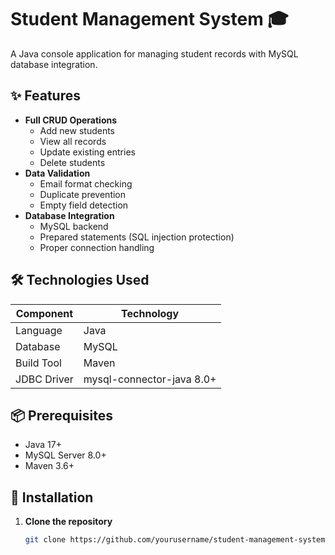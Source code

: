 
# Student Management System 🎓

A Java console application for managing student records with MySQL database integration.

## ✨ Features

- **Full CRUD Operations**
  - Add new students
  - View all records
  - Update existing entries
  - Delete students
- **Data Validation**
  - Email format checking
  - Duplicate prevention
  - Empty field detection
- **Database Integration**
  - MySQL backend
  - Prepared statements (SQL injection protection)
  - Proper connection handling

## 🛠️ Technologies Used

| Component       | Technology |
|-----------------|------------|
| Language        | Java       |
| Database        | MySQL      |
| Build Tool      | Maven      |
| JDBC Driver     | mysql-connector-java 8.0+ |

## 📦 Prerequisites

- Java 17+
- MySQL Server 8.0+
- Maven 3.6+

## 🚀 Installation

1. **Clone the repository**
   ```bash
   git clone https://github.com/yourusername/student-management-system.git